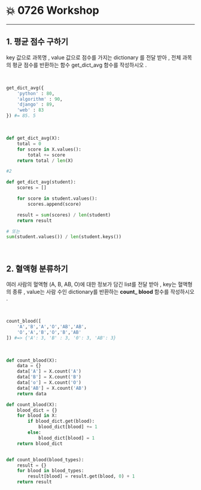 # :boom: 0726 Workshop

---



## 1. 평균 점수 구하기

key 값으로 과목명 , value 값으로 점수를 가지는 dictionary 를 전달 받아 , 전체 과목의 평균 점수를 반환하는 함수 get_dict_avg 함수를 작성하시오 .

​				

```python
get_dict_avg({
    'python' : 80,
    'algorithm' : 90,
    'django' : 89,
    'web' : 83
}) #= 85. 5
```

​				

```python
def get_dict_avg(X):
    total = 0
    for score in X.values():
        total += score
    return total / len(X)

#2

def get_dict_avg(student):
    scores = []

    for score in student.values():
        scores.append(score)

    result = sum(scores) / len(student)
    return result

# 또는 
sum(student.values()) / len(student.keys())
```

​													

## 2. 혈액형 분류하기

여러 사람의 혈액형 (A, B, AB, O)에 대한 정보가 담긴 list를 전달 받아 , key는 혈액형의 종류 , value는 사람 수인 dictionary를 반환하는 **count_ blood** 함수를 작성하시오 .

​					

```python
count_blood([
    'A','B','A','O','AB','AB',
    'O','A','B','O','B','AB'
]) #=> {'A': 3, 'B' : 3, '0': 3, 'AB': 3}
```

​						

```python
def count_blood(X):
    data = {}
    data['A'] = X.count('A')
    data['B'] = X.count('B')
    data['o'] = X.count('O')
    data['AB'] = X.count('AB')
    return data

def count_blood(X):
    blood_dict = {}
    for blood in X:
        if blood_dict.get(blood):
            blood_dict[blood] += 1
        else:
            blood_dict[blood] = 1
    return blood_dict


def count_blood(blood_types):
    result = {}
    for blood in blood_types:
        result[blood] = result.get(blood, 0) + 1
    return result
```

​									

